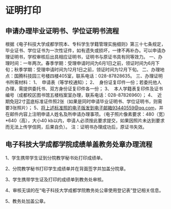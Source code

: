 # 证明打印

## 申请办理毕业证明书、学位证明书流程

根据《电子科技大学成都学院本、专科学生学籍管理实施细则》第三十七条规定，毕业证书、学位证书为一次性证件，如有遗失或损坏，一律不再补办。可以申请办理证明书，学校审核后出具相应证明书，证明书与原证书具有同等效力。
一、办理时间：一年两次。春季学期：受理申请时间为6月1日之前，领证时间为6月下旬；秋季学期：受理申请时间为12月1日之前，领证时间为12月下旬。
二、办理地点：国腾科技园三号楼四楼405室，联系电话：028-87828635。
三、办理证明书所需材料：
1、 申请表（等学校通知）；
2、 身份证复印件一份；若委托他人办理，需提供委托书、双方身份证复印件各一份；
3、 本人学籍表复印件及证书编号（成都校区图书馆五楼档案室办理，联系电话：028-87826960）；
4、 近期免冠2寸蓝底标准证件照2张（如果是同时申请毕业证明书、学位证明书，则需要3张照片）；
5、将上述标准照的电子版发到电子邮箱93440559@qq.com，并在邮件内容上注明申请人姓名及所申请办理事项。（电子照片像素要求：480（宽）*640（高），大小40 kb以内，申请人必须按此要求提交，如果因照片未达到要求而无法上传学信网，后果自负）。
注：证明书办理成功后，原证书失效。

## 电子科技大学成都学院成绩单盖教务处章办理流程

1、学生携带学生证到分院教学秘书处打印成绩单。 

2、分院教学秘书打印学生成绩单并在背面签字并加盖分院章。 

3、学生携带学生证及打印的成绩单到教务处审核。 

4、审核无误的在“电子科技大学成都学院教务处公章使用登记表”登记相关信息。 

5、教务处加盖公章。
